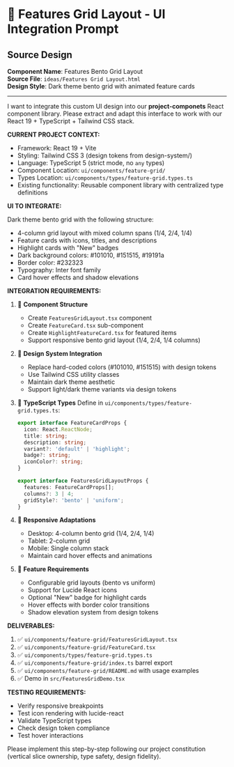 # 🎯 Features Grid Layout - UI Integration Prompt

## Source Design
**Component Name**: Features Bento Grid Layout  
**Source File**: `ideas/Features Grid Layout.html`  
**Design Style**: Dark theme bento grid with animated feature cards

---

I want to integrate this custom UI design into our **project-componets** React component library. Please extract and adapt this interface to work with our React 19 + TypeScript + Tailwind CSS stack.

**CURRENT PROJECT CONTEXT:**
- Framework: React 19 + Vite
- Styling: Tailwind CSS 3 (design tokens from design-system/)
- Language: TypeScript 5 (strict mode, no `any` types)
- Component Location: `ui/components/feature-grid/`
- Types Location: `ui/components/types/feature-grid.types.ts`
- Existing functionality: Reusable component library with centralized type definitions

**UI TO INTEGRATE:**

Dark theme bento grid with the following structure:
- 4-column grid layout with mixed column spans (1/4, 2/4, 1/4)
- Feature cards with icons, titles, and descriptions
- Highlight cards with "New" badges
- Dark background colors: #101010, #151515, #19191a
- Border color: #232323
- Typography: Inter font family
- Card hover effects and shadow elevations

**INTEGRATION REQUIREMENTS:**

1. 🔄 **Component Structure**
   - Create `FeaturesGridLayout.tsx` component
   - Create `FeatureCard.tsx` sub-component
   - Create `HighlightFeatureCard.tsx` for featured items
   - Support responsive bento grid layout (1/4, 2/4, 1/4 columns)

2. 🎨 **Design System Integration**
   - Replace hard-coded colors (#101010, #151515) with design tokens
   - Use Tailwind CSS utility classes
   - Maintain dark theme aesthetic
   - Support light/dark theme variants via design tokens

3. 🔧 **TypeScript Types**
   Define in `ui/components/types/feature-grid.types.ts`:
   ```typescript
   export interface FeatureCardProps {
     icon: React.ReactNode;
     title: string;
     description: string;
     variant?: 'default' | 'highlight';
     badge?: string;
     iconColor?: string;
   }
   
   export interface FeaturesGridLayoutProps {
     features: FeatureCardProps[];
     columns?: 3 | 4;
     gridStyle?: 'bento' | 'uniform';
   }
   ```

4. 📱 **Responsive Adaptations**
   - Desktop: 4-column bento grid (1/4, 2/4, 1/4)
   - Tablet: 2-column grid
   - Mobile: Single column stack
   - Maintain card hover effects and animations

5. 🎯 **Feature Requirements**
   - Configurable grid layouts (bento vs uniform)
   - Support for Lucide React icons
   - Optional "New" badge for highlight cards
   - Hover effects with border color transitions
   - Shadow elevation system from design tokens

**DELIVERABLES:**
1. ✅ `ui/components/feature-grid/FeaturesGridLayout.tsx`
2. ✅ `ui/components/feature-grid/FeatureCard.tsx`
3. ✅ `ui/components/types/feature-grid.types.ts`
4. ✅ `ui/components/feature-grid/index.ts` barrel export
5. ✅ `ui/components/feature-grid/README.md` with usage examples
6. ✅ Demo in `src/FeaturesGridDemo.tsx`

**TESTING REQUIREMENTS:**
- Verify responsive breakpoints
- Test icon rendering with lucide-react
- Validate TypeScript types
- Check design token compliance
- Test hover interactions

Please implement this step-by-step following our project constitution (vertical slice ownership, type safety, design fidelity).
